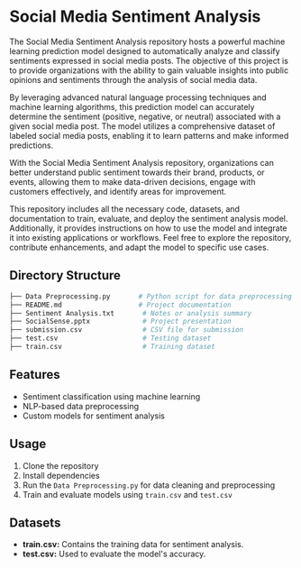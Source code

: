 # Social Media Sentiment Analysis

The Social Media Sentiment Analysis repository hosts a powerful machine learning prediction model designed to automatically analyze and classify sentiments expressed in social media posts. The objective of this project is to provide organizations with the ability to gain valuable insights into public opinions and sentiments through the analysis of social media data.

By leveraging advanced natural language processing techniques and machine learning algorithms, this prediction model can accurately determine the sentiment (positive, negative, or neutral) associated with a given social media post. The model utilizes a comprehensive dataset of labeled social media posts, enabling it to learn patterns and make informed predictions.

With the Social Media Sentiment Analysis repository, organizations can better understand public sentiment towards their brand, products, or events, allowing them to make data-driven decisions, engage with customers effectively, and identify areas for improvement.

This repository includes all the necessary code, datasets, and documentation to train, evaluate, and deploy the sentiment analysis model. Additionally, it provides instructions on how to use the model and integrate it into existing applications or workflows. Feel free to explore the repository, contribute enhancements, and adapt the model to specific use cases.


## Directory Structure

```bash
├── Data Preprocessing.py       # Python script for data preprocessing
├── README.md                   # Project documentation
├── Sentiment Analysis.txt       # Notes or analysis summary
├── SocialSense.pptx             # Project presentation
├── submission.csv               # CSV file for submission
├── test.csv                     # Testing dataset
├── train.csv                    # Training dataset
```

## Features

- Sentiment classification using machine learning
- NLP-based data preprocessing
- Custom models for sentiment analysis

## Usage

1. Clone the repository
2. Install dependencies
3. Run the `Data Preprocessing.py` for data cleaning and preprocessing
4. Train and evaluate models using `train.csv` and `test.csv`

## Datasets

- **train.csv:** Contains the training data for sentiment analysis.
- **test.csv:** Used to evaluate the model's accuracy.


